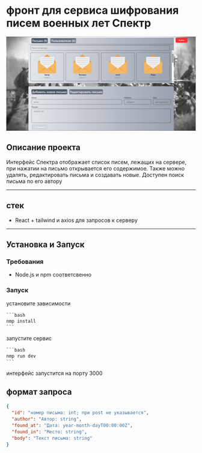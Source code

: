 # фронт для сервиса шифрования писем военных лет Спектр

![](https://github.com/ZemskovIK/Spectre/blob/main/client/web/public/spectre.png)

## Описание проекта

Интерфейс Спектра отображает список писем, лежащих на сервере, при нажатии на письмо открывается его содержимое. Также можно удалять, редактировать письма и создавать новые. Доступен поиск письма по его автору

---

## стек

- React + tailwind и axios для запросов к серверу

---

## Установка и Запуск

### Требования

- Node.js и npm соответсвенно

### Запуск

установите зависимости

    ```bash
    nmp install
    ```

запустите сервис

    ```bash
    nmp run dev
    ```

интерфейс запустится на порту 3000

## формат запроса

```json
{
  "id": "номер письма: int; при post не указывается",
  "author": "Автор: string",
  "found_at": "Дата: year-month-dayT00:00:00Z",
  "found_in": "Место: string",
  "body": "Текст письма: string"
}
```
